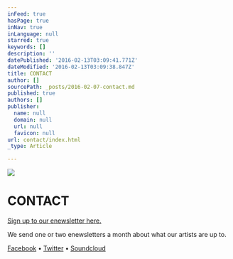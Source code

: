 ```yaml
---
inFeed: true
hasPage: true
inNav: true
inLanguage: null
starred: true
keywords: []
description: ''
datePublished: '2016-02-13T03:09:41.771Z'
dateModified: '2016-02-13T03:09:38.847Z'
title: CONTACT
author: []
sourcePath: _posts/2016-02-07-contact.md
published: true
authors: []
publisher:
  name: null
  domain: null
  url: null
  favicon: null
url: contact/index.html
_type: Article

---
```

![](https://s3-us-west-2.amazonaws.com/the-grid-img/p/d1445600a541c71d87ceab1c966ee99ccbf63eff.jpg)

# CONTACT

[Sign up to our enewsletter here.][0]

We send one or two enewsletters a month about what our artists are up to. 

[Facebook][1] • [Twitter][2] • [Soundcloud][3]

[0]: http://eepurl.com/c2Dt
[1]: https://www.facebook.com/chronologyarts
[2]: https://twitter.com/chronologyarts
[3]: https://soundcloud.com/chronologyarts